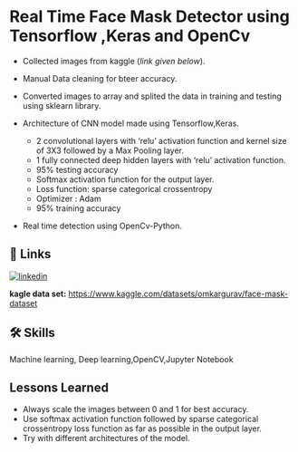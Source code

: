
# Real Time Face Mask Detector using Tensorflow ,Keras and OpenCv

* Collected images from kaggle  (*link given below*).
* Manual Data cleaning for bteer accuracy.

* Converted images to array and splited the data in training and testing using sklearn library.
* Architecture of CNN model made using Tensorflow,Keras.

    * 2 convolutional layers with ‘relu’ activation function and kernel size of 3X3  followed by a Max Pooling layer.
    * 1 fully connected deep hidden layers with ‘relu’ activation function.
    * 95% testing accuracy
    * Softmax activation function for the output layer.
    * Loss function: sparse categorical crossentropy
    * Optimizer : Adam
    * 95% training accuracy
* Real time detection using OpenCv-Python.



## 🔗 Links

[![linkedin](https://img.shields.io/badge/linkedin-0A66C2?style=for-the-badge&logo=linkedin&logoColor=white)](https://www.linkedin.com/)

**kagle data set:** https://www.kaggle.com/datasets/omkargurav/face-mask-dataset


## 🛠 Skills
Machine learning, Deep learning,OpenCV,Jupyter Notebook

## Lessons Learned

* Always scale the images between 0 and 1 for best accuracy.
* Use softmax activation function followed by sparse categorical crossentropy loss function as far as possible in the output layer.
* Try with different architectures of the model.
